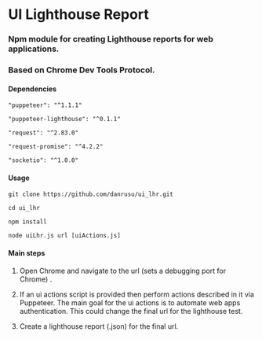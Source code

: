 # UI Lighthouse Report 

### Npm module for creating Lighthouse reports for web applications.

### Based on Chrome Dev Tools Protocol.


#### Dependencies

    "puppeteer": "^1.1.1"
    
    "puppeteer-lighthouse": "^0.1.1"
    
    "request": "^2.83.0"
    
    "request-promise": "^4.2.2"
    
    "socketio": "^1.0.0"


#### Usage

    git clone https://github.com/danrusu/ui_lhr.git

    cd ui_lhr

    npm install

    node uiLhr.js url [uiActions.js]


#### Main steps

1. Open Chrome and navigate to the url (sets a debugging port for Chrome) . 

2. If an ui actions script is provided then perform actions described in it via Puppeteer. 
The main goal for the ui actions is to automate web apps authentication. 
This could change the final url for the lighthouse test.

3. Create a lighthouse report (.json) for the final url.

